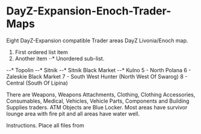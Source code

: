 # DayZ-Expansion-Enoch-Trader-Maps

Eight DayZ-Expansion compatible Trader areas DayZ Livonia/Enoch map.

1. First ordered list item
2. Another item
⋅⋅* Unordered sub-list. 

--* Topolin
--* Sitnik
--* Sitnik Black Market
--* Kulno
5 - North Polana
6 - Zaleskie Black Market
7 - South West Hunter (North West Of Swarog)
8 - Central (South Of Lipina)

There are Weapons, Weapons Attachments, Clothing, Clothing Accessories, Consumables, Medical, Vehicles, Vehicle Parts, Components and Building Supplies traders.
ATM Objects are Blue Locker.
Most areas have survivor lounge area with fire pit and all areas have water well.

Instructions.
Place all files from 


